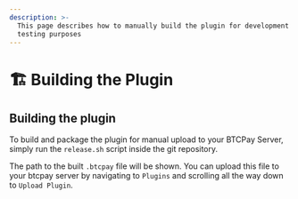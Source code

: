 ```yaml
---
description: >-
  This page describes how to manually build the plugin for development and
  testing purposes
---
```


# 🏗️ Building the Plugin

## Building the plugin

To build and package the plugin for manual upload to your BTCPay Server, simply run the `release.sh` script inside the git repository.

The path to the built `.btcpay` file will be shown. You can upload this file to your btcpay server by navigating to `Plugins` and scrolling all the way down to `Upload Plugin`.
